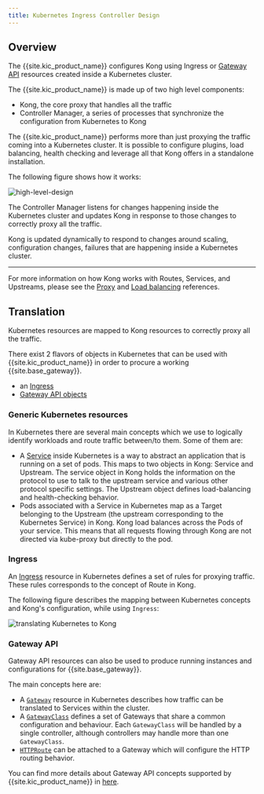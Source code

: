 ```yaml
---
title: Kubernetes Ingress Controller Design
---
```


## Overview

The {{site.kic_product_name}} configures Kong using Ingress
or [Gateway API][gateway-api] resources created inside a Kubernetes cluster.

The {{site.kic_product_name}} is made up of two high level components:

- Kong, the core proxy that handles all the traffic
- Controller Manager, a series of processes that synchronize the configuration from Kubernetes to Kong

The {{site.kic_product_name}} performs more than just proxying the traffic coming
into a Kubernetes cluster. It is possible to configure plugins,
load balancing, health checking and leverage all that Kong offers in a
standalone installation.

The following figure shows how it works:

![high-level-design](/assets/images/docs/kubernetes-ingress-controller/high-level-design.png "High Level Design")

The Controller Manager listens for changes happening inside the Kubernetes
cluster and updates Kong in response to those changes to correctly
proxy all the traffic.

Kong is updated dynamically to respond to changes around scaling,
configuration changes, failures that are happening inside a Kubernetes
cluster.

---

For more information on how Kong works with Routes, Services, and Upstreams,
please see the [Proxy](/gateway/latest/reference/proxy/)
and [Load balancing](/gateway/latest/how-kong-works/load-balancing/) references.

## Translation

Kubernetes resources are mapped to Kong resources to correctly proxy all the traffic.

There exist 2 flavors of objects in Kubernetes that can be used with
{{site.kic_product_name}} in order to procure a working {{site.base_gateway}}.

- an [Ingress][ingress]
- [Gateway API objects][gateway-api]

### Generic Kubernetes resources

In Kubernetes there are several main concepts which we use to logically identify
workloads and route traffic between/to them. Some of them are:

- A [Service][k8s-service] inside Kubernetes is a way to abstract an application
  that is running on a set of pods.
  This maps to two objects in Kong: Service and Upstream.
  The service object in Kong holds the information on the protocol
  to use to talk to the upstream service and various other protocol
  specific settings. The Upstream object defines load-balancing
  and health-checking behavior.
- Pods associated with a Service in Kubernetes map as a Target belonging
  to the Upstream (the upstream corresponding to the Kubernetes
  Service) in Kong. Kong load balances across the Pods of your service.
  This means that all requests flowing through Kong are not directed via
  kube-proxy but directly to the pod.

[k8s-service]: https://kubernetes.io/docs/concepts/services-networking/service/

### Ingress

An [Ingress][ingress] resource in Kubernetes defines a set of rules for proxying
traffic. These rules corresponds to the concept of Route in Kong.

The following figure describes the mapping between Kubernetes concepts and Kong's
configuration, while using `Ingress`:

![translating Kubernetes to Kong](/assets/images/docs/kubernetes-ingress-controller/k8s-to-kong.png "Translating k8s resources to Kong")

### Gateway API

Gateway API resources can also be used to produce running instances
and configurations for {{site.base_gateway}}.

The main concepts here are:

- A [`Gateway`][gateway-api-gateway] resource in Kubernetes describes how traffic
  can be translated to Services within the cluster.
- A [`GatewayClass`][gateway-api-gatewayclass] defines a set of Gateways that share
  a common configuration and behaviour.
  Each `GatewayClass` will be handled by a single controller, although controllers
  may handle more than one `GatewayClass`.
- [`HTTPRoute`][gateway-api-httproute] can be attached to a Gateway which will
  configure the HTTP routing behavior.
  
You can find more details about Gateway API concepts supported by {{site.kic_product_name}}
in [here](/kubernetes-ingress-controller/latest/references/gateway-api-support).

[gateway-api]: https://gateway-api.sigs.k8s.io/
[gateway-api-gateway]: https://gateway-api.sigs.k8s.io/concepts/api-overview/#gateway
[gateway-api-gatewayclass]: https://gateway-api.sigs.k8s.io/concepts/api-overview/#gatewayclass
[gateway-api-httproute]: https://gateway-api.sigs.k8s.io/concepts/api-overview/#httproute
[ingress]: https://kubernetes.io/docs/concepts/services-networking/ingress/

